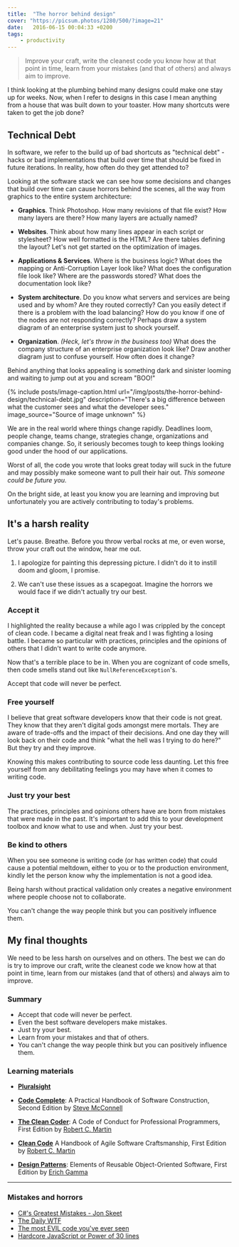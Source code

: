 ```yaml
---
title:  "The horror behind design"
cover: "https://picsum.photos/1280/500/?image=21"
date:   2016-06-15 00:04:33 +0200
tags: 
    - productivity
---
```


> Improve your craft, write the cleanest code you know how at that point in time,
  learn from your mistakes (and that of others) and always aim to improve.

I think looking at the plumbing behind many designs could make one stay up for
weeks. Now, when I refer to designs in this case I mean anything from a house
that was built down to your toaster. How many shortcuts were taken to get
the job done?

## Technical Debt
In software, we refer to the build up of bad shortcuts as "technical debt" -
hacks or bad implementations that build over time that should be fixed in
future iterations. In reality, how often do they get attended to?

Looking at the software stack we can see how some decisions and changes that
build over time can cause horrors behind the scenes, all the way from graphics to the
entire system architecture:

* **Graphics**. Think Photoshop. How many revisions of that file exist? How many
  layers are there? How many layers are actually named?

* **Websites**. Think about how many lines appear in each script or stylesheet?
  How well formatted is the HTML? Are there tables defining the layout?
  Let's not get started on the optimization of images.

* **Applications & Services**. Where is the business logic? What does the mapping
  or Anti-Corruption Layer look like? What does the configuration file look
  like? Where are the passwords stored? What does the documentation look like?

* **System architecture**. Do you know what servers and services are being used
  and by whom? Are they routed correctly? Can you easily detect if there is a
  problem with the load balancing? How do you know if one of the nodes are not
  responding correctly? Perhaps draw a system diagram of an enterprise system
  just to shock yourself.

* **Organization**. *(Heck, let's throw in the business too)* What does the
  company structure of an enterprise organization look like? Draw another
  diagram just to confuse yourself. How often does it change?

Behind anything that looks appealing is something dark and sinister looming and
waiting to jump out at you and scream "BOO!"

{% include posts/image-caption.html
   url="/img/posts/the-horror-behind-design/technical-debt.jpg"
   description="There's a big difference between what the customer sees and what the developer sees."
   image_source="Source of image unknown"
%}

We are in the real world where things change rapidly. Deadlines loom,
people change, teams change, strategies change, organizations
and companies change. So, it seriously becomes tough to keep things looking
good under the hood of our applications.

Worst of all, the code you wrote that looks great today will suck in the
future and may possibly make someone want to pull their hair out. *This someone
could be future you.*

On the bright side, at least you know you are learning and improving but
unfortunately you are actively contributing to today's problems.

## It's a harsh reality
Let's pause. Breathe. Before you throw verbal rocks at me, or even worse, throw
your craft out the window, hear me out.

1. I apologize for painting this depressing picture. I didn't do it
   to instill doom and gloom, I promise.

2. We can't use these issues as a scapegoat. Imagine the horrors we would face if
   we didn't actually try our best.

### Accept it
I highlighted the reality because a while ago I was crippled by the concept of
clean code. I became a digital neat freak and I was fighting a losing battle.
I became so particular with practices, principles and the opinions of others
that I didn't want to write code anymore.

Now that's a terrible place to be in. When you are cognizant of code smells,
then code smells stand out like `NullReferenceException`'s.

Accept that code will never be perfect.

### Free yourself
I believe that great software developers know that their code is not great.
They know that they aren't digital gods amongst mere mortals. They are aware
of trade-offs and the impact of their decisions. And one day they will look
back on their code and think "what the hell was I trying to do here?"
But they try and they improve.

Knowing this makes contributing to source code less daunting. Let this free
yourself from any debilitating feelings you may have when it comes to writing
code.

### Just try your best
The practices, principles and opinions others have are born from mistakes that
were made in the past. It's important to add this to your development toolbox
and know what to use and when. Just try your best.

### Be kind to others
When you see someone is writing code (or has written code) that could cause a potential meltdown,
either to you or to the production environment, kindly let the person know
why the implementation is not a good idea.

Being harsh without practical validation only creates a negative environment
where people choose not to collaborate.

You can't change the way people think but you can positively influence them.

## My final thoughts
We need to be less harsh on ourselves and on others. The best we can do is try
to improve our craft, write the cleanest code we know how at that point in time,
learn from our mistakes (and that of others) and always aim to improve.

### Summary
* Accept that code will never be perfect.
* Even the best software developers make mistakes.
* Just try your best.
* Learn from your mistakes and that of others.
* You can't change the way people think but you can positively influence them.

### Learning materials
* [**Pluralsight**](https://www.pluralsight.com/)

* [**Code Complete**](https://www.amazon.com/Code-Complete-Practical-Handbook-Construction/dp/0735619670/):
  A Practical Handbook of Software Construction, Second Edition by
  [Steve McConnell](http://www.amazon.com/Steve-McConnell/e/B000APETRK/)

* [**The Clean Coder**](https://www.amazon.com/Clean-Coder-Conduct-Professional-Programmers/dp/0137081073/):
  A Code of Conduct for Professional Programmers, First Edition by
  [Robert C. Martin](http://www.amazon.com/Robert-C.-Martin/e/B000APG87E/)

* [**Clean Code**](https://www.amazon.com/Clean-Code-Handbook-Software-Craftsmanship/dp/0132350882/)
  A Handbook of Agile Software Craftsmanship, First Edition by
  [Robert C. Martin](http://www.amazon.com/Robert-C.-Martin/e/B000APG87E/)

* [**Design Patterns**](https://www.amazon.com/Design-Patterns-Elements-Reusable-Object-Oriented/dp/0201633612):
  Elements of Reusable Object-Oriented Software, First Edition by
  [Erich Gamma](http://www.amazon.com/Erich-Gamma/e/B000AQ3QWI/)

---

### Mistakes and horrors
* [C#'s Greatest Mistakes - Jon Skeet](https://vimeo.com/17151234)
* [The Daily WTF](http://thedailywtf.com/)
* [The most EVIL code you've ever seen](http://stackoverflow.com/questions/434414/what-is-the-most-evil-code-you-have-ever-seen-in-a-production-enterprise-environ)
* [Hardcore JavaScript or Power of 30 lines](http://ipestov.com/hardcore-javascript-or-power-of-30-lines/)
